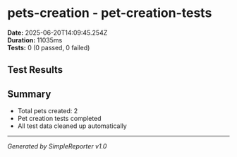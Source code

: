 # pets-creation - pet-creation-tests

**Date:** 2025-06-20T14:09:45.254Z  
**Duration:** 11035ms  
**Tests:** 0 (0 passed, 0 failed)

## Test Results



## Summary

- Total pets created: 2
- Pet creation tests completed
- All test data cleaned up automatically

---
*Generated by SimpleReporter v1.0*
